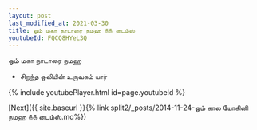 ```yaml
---
layout: post
last_modified_at: 2021-03-30
title: ஓம் மகா நாடாரை நமஹ ௧௧ டைம்ஸ்
youtubeId: FQCQ8HYeL3Q
---
```

 
 
 ஓம் மகா நாடாரை நமஹ  
 
 -  சிறந்த ஒலியின் உருவகம் யார் 
 
  
 
  
 
 
 
 
 
 


{% include youtubePlayer.html id=page.youtubeId %}
 
[Next]({{ site.baseurl }}{% link  split2/_posts/2014-11-24-ஓம் கால யோகினி நமஹ ௧௧ டைம்ஸ்.md%})
 
